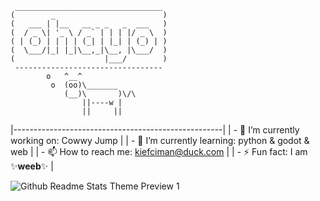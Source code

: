 ```
 _________________________________ 
(        _                        )
(   ___ | |__   __ _ _   _  ___   )
(  / _ \| '_ \ / _` | | | |/ _ \  )
( | (_) | | | | (_| | |_| | (_) | )
(  \___/|_| |_|\__,_|\__, |\___/  )
(                    |___/        )
 --------------------------------- 
        o   ^__^
         o  (oo)\_______
            (__)\       )\/\
                ||----w |
                ||     ||
```            

|----------------------------------------------------|
| - 🔭 I’m currently working on: Cowwy Jump          |
| - 🌱 I’m currently learning: python & godot & web  |
| - 📫 How to reach me: kiefciman@duck.com           |
| - ⚡ Fun fact: I am ✨**weeb**✨                    |

![Github Readme Stats Theme Preview 1](https://github-readme-stats.vercel.app/api?username=Kiefciman&show_icons=true&bg_color=161320&text_color=D9E0EE&icon_color=DDB6F2&title_color=96CDFB)
